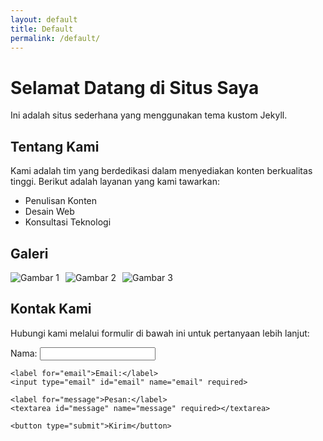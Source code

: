 ```yaml
---
layout: default
title: Default
permalink: /default/
---
```


<h1>Selamat Datang di Situs Saya</h1>
<p>Ini adalah situs sederhana yang menggunakan tema kustom Jekyll.</p>

<section>
  <h2>Tentang Kami</h2>
  <p>Kami adalah tim yang berdedikasi dalam menyediakan konten berkualitas tinggi. Berikut adalah layanan yang kami tawarkan:</p>
  <ul>
    <li>Penulisan Konten</li>
    <li>Desain Web</li>
    <li>Konsultasi Teknologi</li>
  </ul>
</section>

<section>
  <h2>Galeri</h2>
  <div style="display: flex; gap: 10px;">
    <img src="https://via.placeholder.com/150" alt="Gambar 1" />
    <img src="https://via.placeholder.com/150" alt="Gambar 2" />
    <img src="https://via.placeholder.com/150" alt="Gambar 3" />
  </div>
</section>

<section>
  <h2>Kontak Kami</h2>
  <p>Hubungi kami melalui formulir di bawah ini untuk pertanyaan lebih lanjut:</p>
  <form action="/submit_form" method="POST">
    <label for="name">Nama:</label>
    <input type="text" id="name" name="name" required>
    
    <label for="email">Email:</label>
    <input type="email" id="email" name="email" required>
    
    <label for="message">Pesan:</label>
    <textarea id="message" name="message" required></textarea>
    
    <button type="submit">Kirim</button>
  </form>
</section>
 
